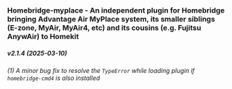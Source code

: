 ### Homebridge-myplace - An independent plugin for Homebridge bringing Advantage Air MyPlace system, its smaller siblings (E-zone, MyAir, MyAir4, etc) and its cousins (e.g. Fujitsu AnywAir) to Homekit
##### v2.1.4 (2025-03-10)

###### (1) A minor bug fix to resolve the `TypeError` while loading plugin if `homebridge-cmd4` is also installed
